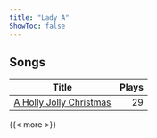 ```yaml
---
title: "Lady A"
ShowToc: false
---
```


## Songs
Title | Plays 
----- | -----: 
[A Holly Jolly Christmas](/songs/a-holly-jolly-christmas) | 29

{{< more >}}